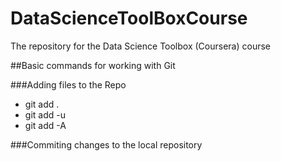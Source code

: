 DataScienceToolBoxCourse
========================

The repository for the Data Science Toolbox (Coursera) course

##Basic commands for working with Git

###Adding files to the Repo
* git add .
* git add -u
* git add -A

###Commiting changes to the local repository

